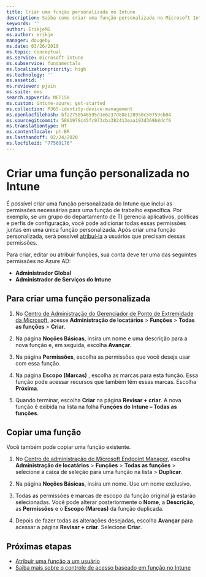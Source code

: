 ```yaml
---
title: Criar uma função personalizada no Intune
description: Saiba como criar uma função personalizada no Microsoft Intune.
keywords: ''
author: ErikjeMS
ms.author: erikje
manager: dougeby
ms.date: 03/26/2019
ms.topic: conceptual
ms.service: microsoft-intune
ms.subservice: fundamentals
ms.localizationpriority: high
ms.technology: ''
ms.assetid: ''
ms.reviewer: pjain
ms.suite: ems
search.appverid: MET150
ms.custom: intune-azure; get-started
ms.collection: M365-identity-device-management
ms.openlocfilehash: bfa2758546595d1e6237d88e128958c50759eb04
ms.sourcegitcommit: 5881979c45fc973cba382413eaa193d369b8dcf6
ms.translationtype: HT
ms.contentlocale: pt-BR
ms.lasthandoff: 02/24/2020
ms.locfileid: "77569176"
---
```

# <a name="create-a-custom-role-in-intune"></a>Criar uma função personalizada no Intune

É possível criar uma função personalizada do Intune que inclui as permissões necessárias para uma função de trabalho específica. Por exemplo, se um grupo do departamento de TI gerencia aplicativos, políticas e perfis de configuração, você pode adicionar todas essas permissões juntas em uma única função personalizada. Após criar uma função personalizada, será possível [atribuí-la](assign-role.md) a usuários que precisam dessas permissões.

Para criar, editar ou atribuir funções, sua conta deve ter uma das seguintes permissões no Azure AD:
- **Administrador Global**
- **Administrador de Serviços do Intune**

## <a name="to-create-a-custom-role"></a>Para criar uma função personalizada

1. No [Centro de Administração do Gerenciador de Ponto de Extremidade da Microsoft](https://go.microsoft.com/fwlink/?linkid=2109431), acesse **Administração de locatários** > **Funções** > **Todas as funções** > **Criar**.

2. Na página **Noções Básicas**, insira um nome e uma descrição para a nova função e, em seguida, escolha **Avançar**.

3. Na página **Permissões**, escolha as permissões que você deseja usar com essa função.

4. Na página **Escopo (Marcas)** , escolha as marcas para esta função. Essa função pode acessar recursos que também têm essas marcas. Escolha **Próxima**.

5. Quando terminar, escolha **Criar** na página **Revisar + criar**. A nova função é exibida na lista na folha **Funções do Intune – Todas as funções**.

## <a name="copy-a-role"></a>Copiar uma função

Você também pode copiar uma função existente.

1. No [Centro de administração do Microsoft Endpoint Manager](https://go.microsoft.com/fwlink/?linkid=2109431), escolha **Administração de locatários** > **Funções** > **Todas as funções** > selecione a caixa de seleção para uma função na lista > **Duplicar**.

2. Na página **Noções Básicas**, insira um nome. Use um nome exclusivo.

3. Todas as permissões e marcas de escopo da função original já estarão selecionadas. Você pode alterar posteriormente o **Nome**, a **Descrição**, as **Permissões** e o **Escopo (Marcas)** da função duplicada.

4. Depois de fazer todas as alterações desejadas, escolha **Avançar** para acessar a página **Revisar + criar**. Selecione **Criar**. 

## <a name="next-steps"></a>Próximas etapas
- [Atribuir uma função a um usuário](assign-role.md)
- [Saiba mais sobre o controle de acesso baseado em função no Intune](role-based-access-control.md)


